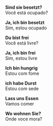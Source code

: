 **Sind sie besetzt?**  
Você está ocupado?  

**Ja, ich bin besetzt**  
Sim, estou ocupado  

**Du bist frei**  
Você está livre?  

**Ja, ich bin frei**  
Sim, estou livre  

**Ich bin hungrig**  
Estou com fome  

**ich habe Durst**  
Estou com sede  

**Lass uns Essen**  
Vamos comer  

**Wo wohnen Sie?**  
Onde voce mora?
